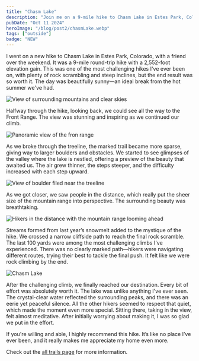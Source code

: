 ```yaml
---
title: "Chasm Lake"
description: "Join me on a 9-mile hike to Chasm Lake in Estes Park, Colorado, where stunning views and a challenging rock scramble lead to one of the most peaceful, rewarding destinations I've ever experienced. From breathtaking mountain scenery to crystal-clear waters, this adventure was truly unforgettable."
pubDate: "Oct 11 2024"
heroImage: "/blog/post2/chasmLake.webp"
tags: ["outside"]
badge: "NEW"
---
```


I went on a new hike to Chasm Lake in Estes Park, Colorado, with a friend over the weekend. It was a 9-mile round-trip hike with a 2,552-foot elevation gain. This was one of the most challenging hikes I've ever been on, with plenty of rock scrambling and steep inclines, but the end result was so worth it. The day was beautifully sunny—an ideal break from the hot summer we've had.

![View of surrounding mountains and clear skies](/blog/post2/chasmLake01.webp)

Halfway through the hike, looking back, we could see all the way to the Front Range. The view was stunning and inspiring as we continued our climb.

![Panoramic view of the fron range](/blog/post2/chasmLake02.webp)

As we broke through the treeline, the marked trail became more sparse, giving way to larger boulders and obstacles. We started to see glimpses of the valley where the lake is nestled, offering a preview of the beauty that awaited us. The air grew thinner, the steps steeper, and the difficulty increased with each step upward.

![View of boulder filed near the treeline](/blog/post2/chasmLake03.webp)

As we got closer, we saw people in the distance, which really put the sheer size of the mountain range into perspective. The surrounding beauty was breathtaking.

![Hikers in the distance with the mountain range looming ahead](/blog/post2/chasmLake04.webp)

Streams formed from last year’s snowmelt added to the mystique of the hike. We crossed a narrow cliffside path to reach the final rock scramble. The last 100 yards were among the most challenging climbs I've experienced. There was no clearly marked path—hikers were navigating different routes, trying their best to tackle the final push. It felt like we were rock climbing by the end.

![Chasm Lake](/blog/post2/chasmLake05.webp)

After the challenging climb, we finally reached our destination. Every bit of effort was absolutely worth it. The lake was unlike anything I've ever seen. The crystal-clear water reflected the surrounding peaks, and there was an eerie yet peaceful silence. All the other hikers seemed to respect that quiet, which made the moment even more special. Sitting there, taking in the view, felt almost meditative. After initially worrying about making it, I was so glad we put in the effort.

If you're willing and able, I highly recommend this hike. It’s like no place I’ve ever been, and it really makes me appreciate my home even more.

Check out the <a href="https://www.alltrails.com/trail/us/colorado/chasm-lake" target="_blank">all trails page</a> for more information.